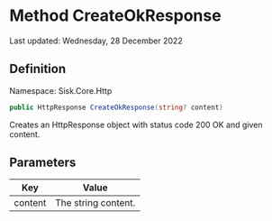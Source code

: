 # Method CreateOkResponse
Last updated: Wednesday, 28 December 2022

## Definition
Namespace: Sisk.Core.Http

```csharp
public HttpResponse CreateOkResponse(string? content)
```

Creates an HttpResponse object with status code 200 OK and given content.

## Parameters

| Key | Value |
| --- | --- |
| content | The string content. | 

